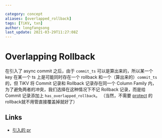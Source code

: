 ```yaml
---

category: concept
aliases: [overlapped_rollback]
tags: [TiKV, txn]
author: longfangsong
last_update: 2021-03-29T11:27:08Z
---
```


# Overlapping Rollback

在引入了 async commit 之后，由于 `commit_ts` 可以是算出来的，所以某一个 key 在某一个 ts 上是可能同时存在一个 rollback 和一个（算出来的）`commit_ts` 的，但 TiKV 将 Commit 记录和 Rollback 记录存在同一个 Column Family 内，为了避免两者的冲突，我们选择在这种情况下不记 Rollback 记录，而是给 Commit 记录添加上 `has_overlapped_rollback`。
（当然，不需要 [protect](https://longfangsong.github.io/tipedia/zh/what/Protected%20Rollback.html) 的 rollback就不用管直接覆盖掉就好了）

## Links

- [引入的 pr](https://github.com/tikv/tikv/pull/8349)
